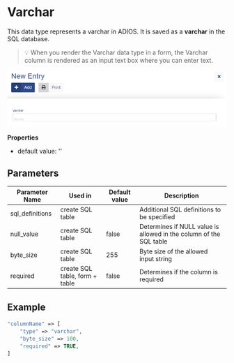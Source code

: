 # Varchar

This data type represents a varchar in ADIOS. It is saved as a **varchar** in the SQL database.  

> 💡 When you render the Varchar data type in a form, the Varchar column is rendered as an input text box where you can enter text.

![Preview of the color data type](../../../resources/examples/datatypes/varchar.png)

**Properties**
- default value: ''

## Parameters

| Parameter Name  | Used in          | Default value | Description |
| --------------- | ---------------- | ------------- | ----------- |
| sql_definitions | create SQL table |               | Additional SQL definitions to be specified |
| null_value          | create SQL table     | false | Determines if NULL value is allowed in the column of the SQL table |
| byte_size          | create SQL table     | 255 | Byte size of the allowed input string |
| required          | create SQL table, form + table     | false | Determines if the column is required |
## Example

```php
"columnName" => [  
	"type" => "varchar",
	"byte_size" => 100,
	"required" => TRUE,
]
```